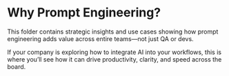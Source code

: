 # Why Prompt Engineering?

This folder contains strategic insights and use cases showing how prompt engineering adds value across entire teams—not just QA or devs.

If your company is exploring how to integrate AI into your workflows, this is where you’ll see how it can drive productivity, clarity, and speed across the board.

